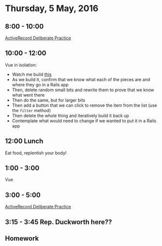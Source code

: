 Thursday,  5 May, 2016
======================

8:00 - 10:00
------------

[ActiveRecord Deliberate Practice](https://github.com/JoshCheek/activerecord_deliberate_practice)


10:00 - 12:00
-------------

Vue in isolation:

* Watch me build [this](http://codepen.io/josh_cheek/pen/zqmyap)
* As we build it, confirm that we know what each of the pieces are and where they go in a Rails app
* Then, delete random small bits and rewrite them to prove that we know what went there
* Then do the same, but for larger bits
* Then add a button that we can click to remove the item from the list (use the `filter` method)
* Then delete the whole thing and iteratively build it back up
* Contemplate what would need to change if we wanted to put it in a Rails app


12:00 Lunch
-----------

Eat food, replentish your body!


1:00 - 3:00
-----------

Vue


3:00 - 5:00
-----------

[ActiveRecord Deliberate Practice](https://github.com/JoshCheek/activerecord_deliberate_practice)


3:15 - 3:45 Rep. Duckworth here??
--------------

Homework
--------

